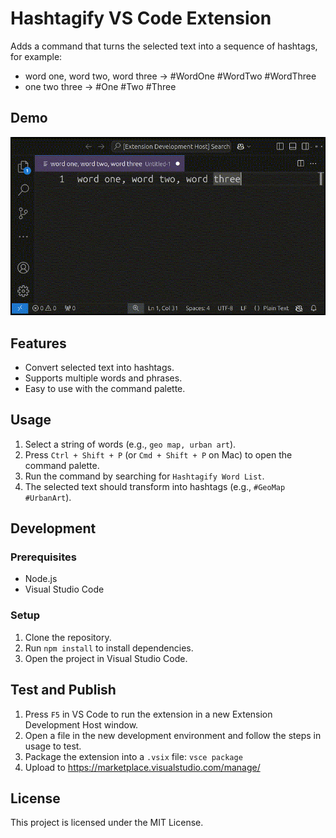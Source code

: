 # Hashtagify VS Code Extension

Adds a command that turns the selected text into a sequence of hashtags, for example:

* word one, word two, word three -> #WordOne #WordTwo #WordThree
* one two three -> #One #Two #Three

## Demo

![demo](media/hashtagify-demo.gif)

## Features

* Convert selected text into hashtags.
* Supports multiple words and phrases.
* Easy to use with the command palette.

## Usage

1. Select a string of words (e.g., `geo map, urban art`).
2. Press `Ctrl + Shift + P` (or `Cmd + Shift + P` on Mac) to open the command palette.
3. Run the command by searching for `Hashtagify Word List`.
4. The selected text should transform into hashtags (e.g., `#GeoMap #UrbanArt`).

## Development

### Prerequisites

* Node.js
* Visual Studio Code

### Setup

1. Clone the repository.
2. Run `npm install` to install dependencies.
3. Open the project in Visual Studio Code.

## Test and Publish

1. Press `F5` in VS Code to run the extension in a new Extension Development Host window.
2. Open a file in the new development environment and follow the steps in usage to test.
3. Package the extension into a `.vsix` file: `vsce package`
4. Upload to https://marketplace.visualstudio.com/manage/

## License

This project is licensed under the MIT License.
